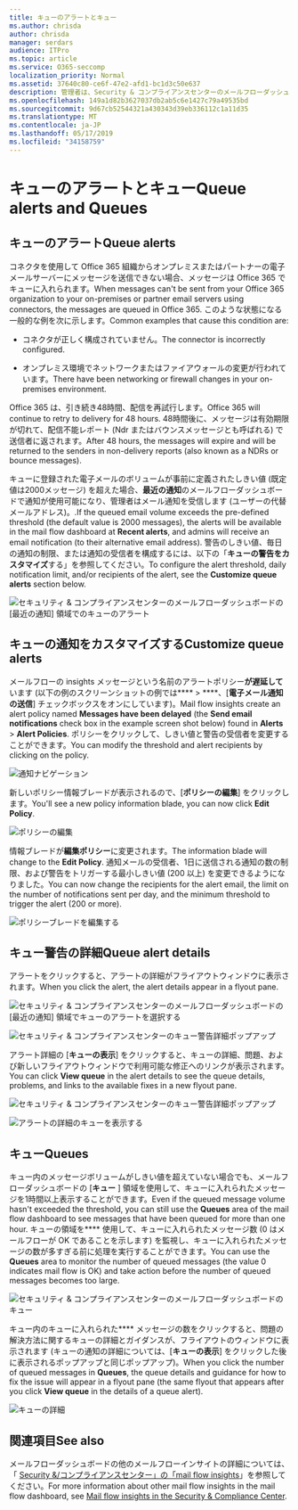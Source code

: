 ```yaml
---
title: キューのアラートとキュー
ms.author: chrisda
author: chrisda
manager: serdars
audience: ITPro
ms.topic: article
ms.service: O365-seccomp
localization_priority: Normal
ms.assetid: 37640c80-ce6f-47e2-afd1-bc1d3c50e637
description: 管理者は、Security & コンプライアンスセンターのメールフローダッシュボードのキューのアラートとキューについて説明しています。
ms.openlocfilehash: 149a1d82b3627037db2ab5c6e1427c79a49535bd
ms.sourcegitcommit: 9d67cb52544321a430343d39eb336112c1a11d35
ms.translationtype: MT
ms.contentlocale: ja-JP
ms.lasthandoff: 05/17/2019
ms.locfileid: "34158759"
---
```

# <a name="queue-alerts-and-queues"></a><span data-ttu-id="4d24a-103">キューのアラートとキュー</span><span class="sxs-lookup"><span data-stu-id="4d24a-103">Queue alerts and Queues</span></span>

## <a name="queue-alerts"></a><span data-ttu-id="4d24a-104">キューのアラート</span><span class="sxs-lookup"><span data-stu-id="4d24a-104">Queue alerts</span></span>

<span data-ttu-id="4d24a-105">コネクタを使用して Office 365 組織からオンプレミスまたはパートナーの電子メールサーバーにメッセージを送信できない場合、メッセージは Office 365 でキューに入れられます。</span><span class="sxs-lookup"><span data-stu-id="4d24a-105">When messages can't be sent from your Office 365 organization to your on-premises or partner email servers using connectors, the messages are queued in Office 365.</span></span> <span data-ttu-id="4d24a-106">このような状態になる一般的な例を次に示します。</span><span class="sxs-lookup"><span data-stu-id="4d24a-106">Common examples that cause this condition are:</span></span>

- <span data-ttu-id="4d24a-107">コネクタが正しく構成されていません。</span><span class="sxs-lookup"><span data-stu-id="4d24a-107">The connector is incorrectly configured.</span></span>

- <span data-ttu-id="4d24a-108">オンプレミス環境でネットワークまたはファイアウォールの変更が行われています。</span><span class="sxs-lookup"><span data-stu-id="4d24a-108">There have been networking or firewall changes in your on-premises environment.</span></span>

<span data-ttu-id="4d24a-109">Office 365 は、引き続き48時間、配信を再試行します。</span><span class="sxs-lookup"><span data-stu-id="4d24a-109">Office 365 will continue to retry to delivery for 48 hours.</span></span> <span data-ttu-id="4d24a-110">48時間後に、メッセージは有効期限が切れて、配信不能レポート (Ndr またはバウンスメッセージとも呼ばれる) で送信者に返されます。</span><span class="sxs-lookup"><span data-stu-id="4d24a-110">After 48 hours, the messages will expire and will be returned to the senders in non-delivery reports (also known as a NDRs or bounce messages).</span></span>

<span data-ttu-id="4d24a-111">キューに登録された電子メールのボリュームが事前に定義されたしきい値 (既定値は2000メッセージ) を超えた場合、**最近の通知**のメールフローダッシュボードで通知が使用可能になり、管理者はメール通知を受信します (ユーザーの代替メールアドレス)。.</span><span class="sxs-lookup"><span data-stu-id="4d24a-111">If the queued email volume exceeds the pre-defined threshold (the default value is 2000 messages), the alerts will be available in the mail flow dashboard at **Recent alerts**, and admins will receive an email notification (to their alternative email address).</span></span> <span data-ttu-id="4d24a-112">警告のしきい値、毎日の通知の制限、または通知の受信者を構成するには、以下の「**キューの警告をカスタマイズ**する」を参照してください。</span><span class="sxs-lookup"><span data-stu-id="4d24a-112">To configure the alert threshold, daily notification limit, and/or recipients of the alert, see the **Customize queue alerts** section below.</span></span>

![セキュリティ & コンプライアンスセンターのメールフローダッシュボードの [最近の通知] 領域でのキューのアラート](media/5fc4a51c-6118-4270-960b-c6b176ef94ae.png)

## <a name="customize-queue-alerts"></a><span data-ttu-id="4d24a-114">キューの通知をカスタマイズする</span><span class="sxs-lookup"><span data-stu-id="4d24a-114">Customize queue alerts</span></span>

<span data-ttu-id="4d24a-115">メールフローの insights メッセージという名前のアラートポリシー**が遅延して**います (以下の例のスクリーンショットの例では\*\*\*\* \> \*\*\*\*、[**電子メール通知の送信**] チェックボックスをオンにしています)。</span><span class="sxs-lookup"><span data-stu-id="4d24a-115">Mail flow insights create an alert policy named **Messages have been delayed** (the **Send email notifications** check box in the example screen shot below) found in **Alerts** \> **Alert Policies**.</span></span> <span data-ttu-id="4d24a-116">ポリシーをクリックして、しきい値と警告の受信者を変更することができます。</span><span class="sxs-lookup"><span data-stu-id="4d24a-116">You can modify the threshold and alert recipients by clicking on the policy.</span></span>

![通知ナビゲーション](media/efb95976-9e0b-484e-a2fd-093c5bc7a40f.png)

<span data-ttu-id="4d24a-118">新しいポリシー情報ブレードが表示されるので、[**ポリシーの編集**] をクリックします。</span><span class="sxs-lookup"><span data-stu-id="4d24a-118">You'll see a new policy information blade, you can now click **Edit Policy**.</span></span>

![ポリシーの編集](media/ed2aceae-3ee2-4849-a17e-87915987a7dd.png)

<span data-ttu-id="4d24a-120">情報ブレードが**編集ポリシー**に変更されます。</span><span class="sxs-lookup"><span data-stu-id="4d24a-120">The information blade will change to the **Edit Policy**.</span></span> <span data-ttu-id="4d24a-121">通知メールの受信者、1日に送信される通知の数の制限、および警告をトリガーする最小しきい値 (200 以上) を変更できるようになりました。</span><span class="sxs-lookup"><span data-stu-id="4d24a-121">You can now change the recipients for the alert email, the limit on the number of notifications sent per day, and the minimum threshold to trigger the alert (200 or more).</span></span>

![ポリシーブレードを編集する](media/c657cc74-7867-474c-b2c9-dc478449f990.png)

## <a name="queue-alert-details"></a><span data-ttu-id="4d24a-123">キュー警告の詳細</span><span class="sxs-lookup"><span data-stu-id="4d24a-123">Queue alert details</span></span>

<span data-ttu-id="4d24a-124">アラートをクリックすると、アラートの詳細がフライアウトウィンドウに表示されます。</span><span class="sxs-lookup"><span data-stu-id="4d24a-124">When you click the alert, the alert details appear in a flyout pane.</span></span>

![セキュリティ & コンプライアンスセンターのメールフローダッシュボードの [最近の通知] 領域でキューのアラートを選択する](media/1f6b0e96-5b2c-41ef-9684-9d813b3fabe6.png)

![セキュリティ & コンプライアンスセンターのキュー警告詳細ポップアップ](media/105c8fff-912f-4763-8806-2740ebdecd4b.png)

<span data-ttu-id="4d24a-127">アラート詳細の [**キューの表示**] をクリックすると、キューの詳細、問題、および新しいフライアウトウィンドウで利用可能な修正へのリンクが表示されます。</span><span class="sxs-lookup"><span data-stu-id="4d24a-127">You can click **View queue** in the alert details to see the queue details, problems, and links to the available fixes in a new flyout pane.</span></span>

![セキュリティ & コンプライアンスセンターのキュー警告詳細ポップアップ](media/8ff60955-55ef-4f32-a966-85e02cb608d1.png)

![アラートの詳細のキューを表示する](media/4eb088fe-5dd9-4bf4-b959-c1bb2545c515.png)

## <a name="queues"></a><span data-ttu-id="4d24a-130">キュー</span><span class="sxs-lookup"><span data-stu-id="4d24a-130">Queues</span></span>

<span data-ttu-id="4d24a-131">キュー内のメッセージボリュームがしきい値を超えていない場合でも、メールフローダッシュボードの [**キュー** ] 領域を使用して、キューに入れられたメッセージを1時間以上表示することができます。</span><span class="sxs-lookup"><span data-stu-id="4d24a-131">Even if the queued message volume hasn't exceeded the threshold, you can still use the **Queues** area of the mail flow dashboard to see messages that have been queued for more than one hour.</span></span> <span data-ttu-id="4d24a-132">キューの領域を\*\*\*\* 使用して、キューに入れられたメッセージ数 (0 はメールフローが OK であることを示します) を監視し、キューに入れられたメッセージの数が多すぎる前に処理を実行することができます。</span><span class="sxs-lookup"><span data-stu-id="4d24a-132">You can use the **Queues** area to monitor the number of queued messages (the value 0 indicates mail flow is OK) and take action before the number of queued messages becomes too large.</span></span>

![セキュリティ & コンプライアンスセンターのメールフローダッシュボードのキュー](media/0ef6e2ef-dd22-4363-9d4a-b20a00babc9f.png)

<span data-ttu-id="4d24a-134">キュー内のキューに入れられた\*\*\*\* メッセージの数をクリックすると、問題の解決方法に関するキューの詳細とガイダンスが、フライアウトのウィンドウに表示されます (キューの通知の詳細については、[**キューの表示**] をクリックした後に表示されるポップアップと同じポップアップ)。</span><span class="sxs-lookup"><span data-stu-id="4d24a-134">When you click the number of queued messages in **Queues**, the queue details and guidance for how to fix the issue will appear in a flyout pane (the same flyout that appears after you click **View queue** in the details of a queue alert).</span></span>

![キューの詳細](media/4eb088fe-5dd9-4bf4-b959-c1bb2545c515.png)

## <a name="see-also"></a><span data-ttu-id="4d24a-136">関連項目</span><span class="sxs-lookup"><span data-stu-id="4d24a-136">See also</span></span>

<span data-ttu-id="4d24a-137">メールフローダッシュボードの他のメールフローインサイトの詳細については、「 [Security &/コンプライアンスセンター」の「mail flow insights](mail-flow-insights.md)」を参照してください。</span><span class="sxs-lookup"><span data-stu-id="4d24a-137">For more information about other mail flow insights in the mail flow dashboard, see [Mail flow insights in the Security & Compliance Center](mail-flow-insights.md).</span></span>
